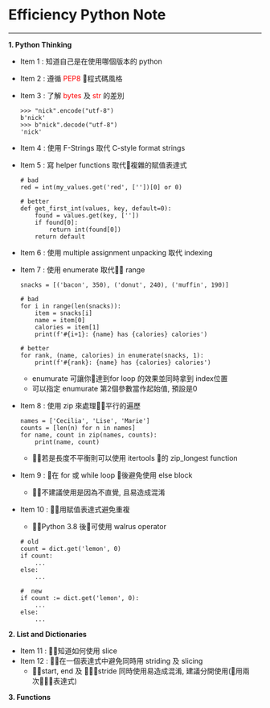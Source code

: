 # Efficiency Python Note
<hr>

**1. Python Thinking**
- Item 1 : 知道自己是在使用哪個版本的 python
- Item 2 : 遵循 <font color=#ff0000>PEP8</font> 程式碼風格
- Item 3 : 了解 <font color=#ff0000>bytes</font> 及 <font color=#ff0000> str </font> 的差別
    ```
    >>> "nick".encode("utf-8")
    b'nick'
    >>> b"nick".decode("utf-8")
    'nick'
    ```

- Item 4 : 使用 F-Strings 取代 C-style format strings
- Item 5 : 寫 helper functions 取代複雜的賦值表達式
    ```
    # bad
    red = int(my_values.get('red', [''])[0] or 0)
    
    # better
    def get_first_int(values, key, default=0):
        found = values.get(key, [''])
        if found[0]:
            return int(found[0])
        return default
    ```

- Item 6 : 使用 multiple assignment unpacking 取代 indexing
- Item 7 : 使用 enumerate 取代 range
    ```
    snacks = [('bacon', 350), ('donut', 240), ('muffin', 190)]

    # bad
    for i in range(len(snacks)):
        item = snacks[i]
        name = item[0]
        calories = item[1]
        print(f'#{i+1}: {name} has {calories} calories')

    # better
    for rank, (name, calories) in enumerate(snacks, 1):
        print(f'#{rank}: {name} has {calories} calories')
    ```
    * enumurate 可讓你達到for loop 的效果並同時拿到 index位置
    * 可以指定 enumurate 第2個參數當作起始值, 預設是0
- Item 8 : 使用 zip 來處理平行的遍歷
    ```
    names = ['Cecilia', 'Lise', 'Marie']
    counts = [len(n) for n in names]
    for name, count in zip(names, counts):
        print(name, count)
    ```
    * 若是長度不平衡則可以使用 itertools 的 zip_longest function

- Item 9 : 在 for 或 while loop 後避免使用 else block
    * 不建議使用是因為不直覺, 且易造成混淆
- Item 10 : 用賦值表達式避免重複
    * Python 3.8 後可使用 walrus operator
    ```
    # old
    count = dict.get('lemon', 0)
    if count:
        ...
    else:
        ...

    #  new
    if count := dict.get('lemon', 0):
        ...
    else:
        ...
    ``` 
**2. List and Dictionaries**
- Item 11 : 知道如何使用 slice
- Item 12 : 在一個表達式中避免同時用 striding 及 slicing
  * start, end 及 stride 同時使用易造成混淆, 建議分開使用(用兩次表達式)

**3. Functions**
